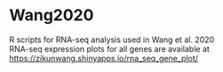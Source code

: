 # Wang2020
R scripts for RNA-seq analysis used in Wang et al. 2020  
RNA-seq expression plots for all genes are available at https://zikunwang.shinyapps.io/rna_seq_gene_plot/
